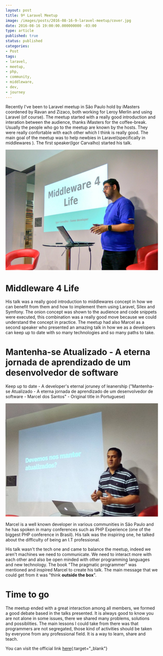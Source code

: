 ```yaml
---
layout: post
title: 9º Laravel Meetup
image: /images/posts/2016-08-16-9-laravel-meetup/cover.jpg
date: 2016-08-16 19:00:00.000000000 -03:00
type: article
published: true
status: published
categories:
- Post
tags:
- laravel,
- meetup,
- php,
- community,
- middleware,
- dev,
- journey
---
```


Recently I've been to Laravel meetup in São Paulo hold by iMasters coordened by Ravan and Zizaco, both working for Leroy
Merlin and using Laravel (of course). The meetup started with a really good introduction and interation between the
audience, thanks iMasters for the coffee-break. Usually the people who go to the meetup are known by the hosts. They
were really confortable with each other which I think is really good. The main goal of the meetup was to help newbies in
Laravel(specifically in middlewares ). The first speaker(Igor Carvalho) started his talk.

![Igor Carvalho](/images/posts/2016-08-16-9-laravel-meetup/speaker1.jpeg "Igor Carvalho")

# Middleware 4 Life

His talk was a really good introduction to middlewares concept in how we can benefit from them and how to implement them
using Laravel, Silex and Symfony. The onion concept was shown to the audience and code snippets were executed, this
combination was a really good move because we could understand the concept in practice. The meetup had also Marcel as a
second speaker who presented an amazing talk in how we as a developers can keep up to date with so many technologies and
so many paths to take.

# Mantenha-se Atualizado - A eterna jornada de aprendizado de um desenvolvedor de software

Keep up to date - A developer's eternal joruney of leanership ("Mantenha-se Atualizado - A eterna jornada de aprendizado
de um desenvolvedor de software - Marcel dos Santos" - Original title in Portuguese)

![Marcel Santos](/images/posts/2016-08-16-9-laravel-meetup/speaker2.jpeg "Marcel Santos")

Marcel is a well known developer in various communities in São Paulo and he has spoken in many conferences such as PHP
Experience (one of the biggest PHP conference in Brasil). His talk was the inspiring one, he talked about the difficulty
of being an I.T professional.

His talk wasn't the tech one and came to balance the meetup, indeed we aren't machines we need to communicate. We need
to interact more with each other and also be open minded with other programming languages and new technology. The book
"The pragmatic programmer" was mentioned and inspired Marcel to create his talk. The main message that we could get from
it was "think **outside the box**".

# Time to go

The meetup ended with a great interaction among all members, we formed a good debate based in the talks presented. It is
always good to know you are not alone in some issues, there we shared many problems, solutions and possiblities. The
main lessons I could take from there was that programmers are not segregated, those kind of activities should be taken
by everyone from any professional field. It is a way to learn, share and teach.

You can visit the official link [here](http://www.meetup.com/pt-BR/Laravel-SP/events/232614229){:target="_blank"}
